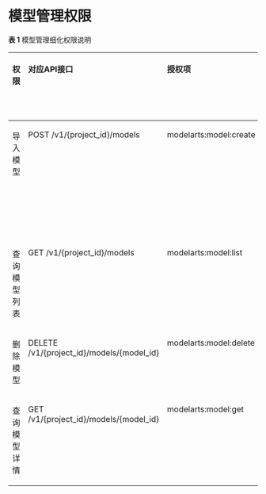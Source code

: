 # 模型管理权限<a name="modelarts_03_0164"></a>

**表 1**  模型管理细化权限说明

<a name="table066423185515"></a>
<table><thead align="left"><tr id="zh-cn_topic_0161309192_row19530925154414"><th class="cellrowborder" valign="top" width="20%" id="mcps1.2.7.1.1"><p id="p1360513218173"><a name="p1360513218173"></a><a name="p1360513218173"></a>权限</p>
</th>
<th class="cellrowborder" valign="top" width="22%" id="mcps1.2.7.1.2"><p id="zh-cn_topic_0161309192_p610676142414"><a name="zh-cn_topic_0161309192_p610676142414"></a><a name="zh-cn_topic_0161309192_p610676142414"></a>对应API接口</p>
</th>
<th class="cellrowborder" valign="top" width="22%" id="mcps1.2.7.1.3"><p id="zh-cn_topic_0161309192_p2995114142313"><a name="zh-cn_topic_0161309192_p2995114142313"></a><a name="zh-cn_topic_0161309192_p2995114142313"></a>授权项</p>
</th>
<th class="cellrowborder" valign="top" width="22%" id="mcps1.2.7.1.4"><p id="zh-cn_topic_0161309192_p22251522192418"><a name="zh-cn_topic_0161309192_p22251522192418"></a><a name="zh-cn_topic_0161309192_p22251522192418"></a>依赖的授权项</p>
</th>
<th class="cellrowborder" valign="top" width="7.000000000000001%" id="mcps1.2.7.1.5"><p id="p1026952995515"><a name="p1026952995515"></a><a name="p1026952995515"></a>IAM项目</p>
</th>
<th class="cellrowborder" valign="top" width="7.000000000000001%" id="mcps1.2.7.1.6"><p id="p1311643116553"><a name="p1311643116553"></a><a name="p1311643116553"></a>企业项目</p>
</th>
</tr>
</thead>
<tbody><tr id="zh-cn_topic_0161309192_row653072524410"><td class="cellrowborder" valign="top" width="20%" headers="mcps1.2.7.1.1 "><p id="zh-cn_topic_0161309192_p1353022512448"><a name="zh-cn_topic_0161309192_p1353022512448"></a><a name="zh-cn_topic_0161309192_p1353022512448"></a>导入模型</p>
</td>
<td class="cellrowborder" valign="top" width="22%" headers="mcps1.2.7.1.2 "><p id="zh-cn_topic_0161309192_p1530025194416"><a name="zh-cn_topic_0161309192_p1530025194416"></a><a name="zh-cn_topic_0161309192_p1530025194416"></a>POST /v1/{project_id}/models</p>
</td>
<td class="cellrowborder" valign="top" width="22%" headers="mcps1.2.7.1.3 "><p id="zh-cn_topic_0161309192_p19530425114417"><a name="zh-cn_topic_0161309192_p19530425114417"></a><a name="zh-cn_topic_0161309192_p19530425114417"></a>modelarts:model:create</p>
</td>
<td class="cellrowborder" valign="top" width="22%" headers="mcps1.2.7.1.4 "><p id="p125451822161817"><a name="p125451822161817"></a><a name="p125451822161817"></a>obs:bucket:ListAllMybuckets</p>
<p id="p7777320161912"><a name="p7777320161912"></a><a name="p7777320161912"></a>obs:object:PutObjectAcl</p>
<p id="p64861357682"><a name="p64861357682"></a><a name="p64861357682"></a>obs:bucket:ListBucket</p>
<p id="p114861457483"><a name="p114861457483"></a><a name="p114861457483"></a>obs:bucket:HeadBucket</p>
<p id="p448685719819"><a name="p448685719819"></a><a name="p448685719819"></a>obs:object:GetObject</p>
<p id="p1990634511426"><a name="p1990634511426"></a><a name="p1990634511426"></a>obs:object:PutObject</p>
</td>
<td class="cellrowborder" valign="top" width="7.000000000000001%" headers="mcps1.2.7.1.5 "><p id="p660217942619"><a name="p660217942619"></a><a name="p660217942619"></a>√</p>
</td>
<td class="cellrowborder" valign="top" width="7.000000000000001%" headers="mcps1.2.7.1.6 "><p id="p5613139192611"><a name="p5613139192611"></a><a name="p5613139192611"></a>√</p>
</td>
</tr>
<tr id="zh-cn_topic_0161309192_row25306259448"><td class="cellrowborder" valign="top" width="20%" headers="mcps1.2.7.1.1 "><p id="zh-cn_topic_0161309192_p1653011255448"><a name="zh-cn_topic_0161309192_p1653011255448"></a><a name="zh-cn_topic_0161309192_p1653011255448"></a>查询模型列表</p>
</td>
<td class="cellrowborder" valign="top" width="22%" headers="mcps1.2.7.1.2 "><p id="zh-cn_topic_0161309192_p353017250444"><a name="zh-cn_topic_0161309192_p353017250444"></a><a name="zh-cn_topic_0161309192_p353017250444"></a>GET /v1/{project_id}/models</p>
</td>
<td class="cellrowborder" valign="top" width="22%" headers="mcps1.2.7.1.3 "><p id="zh-cn_topic_0161309192_p1530025154413"><a name="zh-cn_topic_0161309192_p1530025154413"></a><a name="zh-cn_topic_0161309192_p1530025154413"></a>modelarts:model:list</p>
</td>
<td class="cellrowborder" valign="top" width="22%" headers="mcps1.2.7.1.4 "><p id="p1979252032814"><a name="p1979252032814"></a><a name="p1979252032814"></a>-</p>
</td>
<td class="cellrowborder" valign="top" width="7.000000000000001%" headers="mcps1.2.7.1.5 "><p id="p11625169202619"><a name="p11625169202619"></a><a name="p11625169202619"></a>√</p>
</td>
<td class="cellrowborder" valign="top" width="7.000000000000001%" headers="mcps1.2.7.1.6 "><p id="p116288919267"><a name="p116288919267"></a><a name="p116288919267"></a>√</p>
</td>
</tr>
<tr id="zh-cn_topic_0161309192_row11530142510441"><td class="cellrowborder" valign="top" width="20%" headers="mcps1.2.7.1.1 "><p id="zh-cn_topic_0161309192_p853062517440"><a name="zh-cn_topic_0161309192_p853062517440"></a><a name="zh-cn_topic_0161309192_p853062517440"></a>删除模型</p>
</td>
<td class="cellrowborder" valign="top" width="22%" headers="mcps1.2.7.1.2 "><p id="zh-cn_topic_0161309192_p1553013251443"><a name="zh-cn_topic_0161309192_p1553013251443"></a><a name="zh-cn_topic_0161309192_p1553013251443"></a>DELETE /v1/{project_id}/models/{model_id}</p>
</td>
<td class="cellrowborder" valign="top" width="22%" headers="mcps1.2.7.1.3 "><p id="zh-cn_topic_0161309192_p1453062515446"><a name="zh-cn_topic_0161309192_p1453062515446"></a><a name="zh-cn_topic_0161309192_p1453062515446"></a>modelarts:model:delete</p>
</td>
<td class="cellrowborder" valign="top" width="22%" headers="mcps1.2.7.1.4 "><p id="p679292062814"><a name="p679292062814"></a><a name="p679292062814"></a>-</p>
</td>
<td class="cellrowborder" valign="top" width="7.000000000000001%" headers="mcps1.2.7.1.5 "><p id="p166311495262"><a name="p166311495262"></a><a name="p166311495262"></a>√</p>
</td>
<td class="cellrowborder" valign="top" width="7.000000000000001%" headers="mcps1.2.7.1.6 "><p id="p86331972617"><a name="p86331972617"></a><a name="p86331972617"></a>√</p>
</td>
</tr>
<tr id="zh-cn_topic_0161309192_row1053042554415"><td class="cellrowborder" valign="top" width="20%" headers="mcps1.2.7.1.1 "><p id="zh-cn_topic_0161309192_p18531425144412"><a name="zh-cn_topic_0161309192_p18531425144412"></a><a name="zh-cn_topic_0161309192_p18531425144412"></a>查询模型详情</p>
</td>
<td class="cellrowborder" valign="top" width="22%" headers="mcps1.2.7.1.2 "><p id="zh-cn_topic_0161309192_p553082520447"><a name="zh-cn_topic_0161309192_p553082520447"></a><a name="zh-cn_topic_0161309192_p553082520447"></a>GET /v1/{project_id}/models/{model_id}</p>
</td>
<td class="cellrowborder" valign="top" width="22%" headers="mcps1.2.7.1.3 "><p id="zh-cn_topic_0161309192_p3531172584411"><a name="zh-cn_topic_0161309192_p3531172584411"></a><a name="zh-cn_topic_0161309192_p3531172584411"></a>modelarts:model:get</p>
</td>
<td class="cellrowborder" valign="top" width="22%" headers="mcps1.2.7.1.4 "><p id="p879118203289"><a name="p879118203289"></a><a name="p879118203289"></a>-</p>
</td>
<td class="cellrowborder" valign="top" width="7.000000000000001%" headers="mcps1.2.7.1.5 "><p id="p11635209112619"><a name="p11635209112619"></a><a name="p11635209112619"></a>√</p>
</td>
<td class="cellrowborder" valign="top" width="7.000000000000001%" headers="mcps1.2.7.1.6 "><p id="p2638797263"><a name="p2638797263"></a><a name="p2638797263"></a>√</p>
</td>
</tr>
</tbody>
</table>

